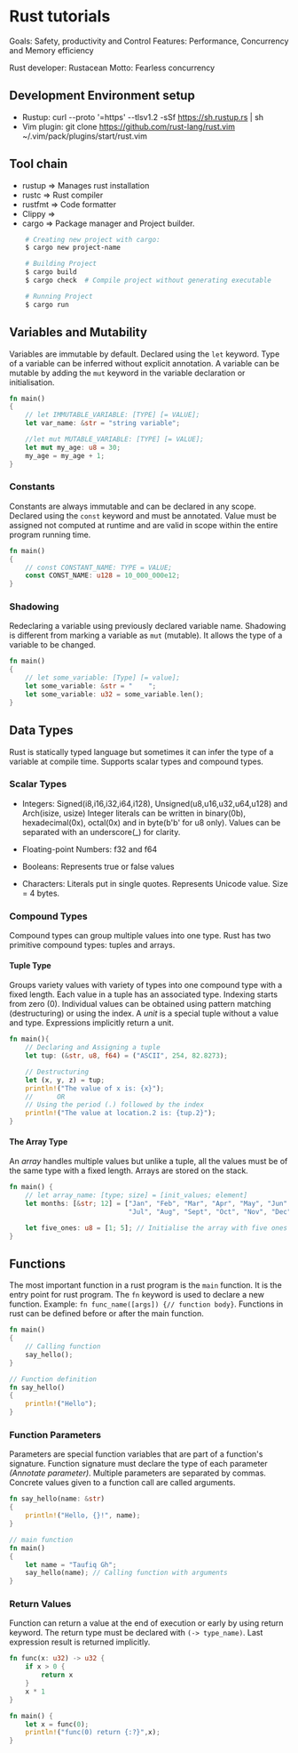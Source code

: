 # Rust tutorials

Goals: Safety, productivity and Control 
Features: Performance, Concurrency and Memory efficiency

Rust developer: Rustacean
Motto: Fearless concurrency

## Development Environment setup
* Rustup: curl --proto '=https' --tlsv1.2 -sSf https://sh.rustup.rs | sh
* Vim plugin: git clone https://github.com/rust-lang/rust.vim ~/.vim/pack/plugins/start/rust.vim

## Tool chain
* rustup => Manages rust installation
* rustc => Rust compiler
* rustfmt => Code formatter
* Clippy =>
* cargo => Package manager and Project builder.
```sh
    # Creating new project with cargo: 
    $ cargo new project-name

    # Building Project
    $ cargo build
    $ cargo check  # Compile project without generating executable

    # Running Project
    $ cargo run
```

## Variables and Mutability
Variables are immutable by default. Declared using the `let` keyword.
Type of a variable can be inferred without explicit annotation.
A variable can be mutable by adding the `mut` keyword in the variable declaration
or initialisation.

```rust
fn main()
{
    // let IMMUTABLE_VARIABLE: [TYPE] [= VALUE];
    let var_name: &str = "string variable";

    //let mut MUTABLE_VARIABLE: [TYPE] [= VALUE];
    let mut my_age: u8 = 30;
    my_age = my_age + 1;
}
```

### Constants
Constants are always immutable and can be declared in any scope.
Declared using the `const` keyword and must be annotated. Value must
be assigned not computed at runtime and are valid in scope within the
entire program running time.

```rust
fn main()
{
    // const CONSTANT_NAME: TYPE = VALUE;
    const CONST_NAME: u128 = 10_000_000e12;
}
```

### Shadowing
Redeclaring a variable using previously declared variable name.
Shadowing is different from marking a variable as `mut` (mutable).
It allows the type of a variable to be changed. 

```rust
fn main()
{
    // let some_variable: [Type] [= value];
    let some_variable: &str = "    ";
    let some_variable: u32 = some_variable.len();
}
```

## Data Types
Rust is statically typed language but sometimes it can infer the type of a variable
at compile time. Supports scalar types and compound types.

### Scalar Types
* Integers: Signed(i8,i16,i32,i64,i128), Unsigned(u8,u16,u32,u64,u128)
    and Arch(isize, usize)
    Integer literals can be written in binary(0b), hexadecimal(0x), octal(0x) and in
    byte(b'b' for u8 only). Values can be separated with an underscore(_) for clarity.

* Floating-point Numbers: f32 and f64
* Booleans: Represents true or false values
* Characters: Literals put in single quotes. Represents Unicode value. Size = 4 bytes.

### Compound Types
Compound types can group multiple values into one type.
Rust has two primitive compound types: tuples and arrays.

#### Tuple Type
Groups variety values with variety of types into one compound type with a fixed length. Each value in a tuple has an associated type. Indexing starts from zero (0).
Individual values can be obtained using pattern matching (destructuring) or using the index.
A _unit_ is a special tuple without a value and type. Expressions implicitly return a unit.

```rust
fn main(){
    // Declaring and Assigning a tuple
    let tup: (&str, u8, f64) = ("ASCII", 254, 82.8273);

    // Destructuring
    let (x, y, z) = tup;
    println!("The value of x is: {x}");
    //      OR
    // Using the period (.) followed by the index
    println!("The value at location.2 is: {tup.2}");
}
```

#### The Array Type
An _array_ handles multiple values but unlike a tuple, all the values must be of the same type with a fixed length. Arrays are stored on the stack.

```rust
fn main() {
    // let array_name: [type; size] = [init_values; element]
    let months: [&str; 12] = ["Jan", "Feb", "Mar", "Apr", "May", "Jun",
                              "Jul", "Aug", "Sept", "Oct", "Nov", "Dec"];

    let five_ones: u8 = [1; 5]; // Initialise the array with five ones
}
```

## Functions
The most important function in a rust program is the `main` function. It is the entry point for rust program. The `fn` keyword is used to declare a new function.
Example: `fn func_name([args]) {// function body}`.
Functions in rust can be defined before or after the main function.

```rust
fn main()
{
    // Calling function
    say_hello();
}

// Function definition
fn say_hello()
{
    println!("Hello");
}
```

### Function Parameters
Parameters are special function variables that are part of a function's signature.
Function signature must declare the type of each parameter _(Annotate parameter)_.
Multiple parameters are separated by commas.
Concrete values given to a function call are called arguments.

```rust
fn say_hello(name: &str)
{
    println!("Hello, {}!", name);
}

// main function
fn main()
{
    let name = "Taufiq Gh";
    say_hello(name); // Calling function with arguments
}
```

### Return Values
Function can return a value at the end of execution or early by using return keyword.
The return type must be declared with `(-> type_name)`.
Last expression result is returned implicitly.
```rust
fn func(x: u32) -> u32 {
    if x > 0 {
        return x
    }
    x * 1
} 

fn main() {
    let x = func(0);
    println!("func(0) return {:?}",x);
}
```
